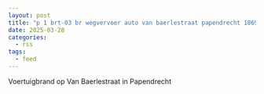 ```yaml
---
layout: post
title: "p 1 brt-03 br wegvervoer auto van baerlestraat papendrecht 186932"
date: 2025-03-28
categories: 
  - rss
tags: 
  - feed
---
```


Voertuigbrand op Van Baerlestraat in Papendrecht
